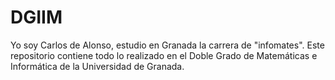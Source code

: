 # DGIIM

Yo soy Carlos de Alonso, estudio en Granada la carrera de "infomates".
Este repositorio contiene todo lo realizado en el Doble Grado de Matemáticas e Informática de la Universidad de Granada.
